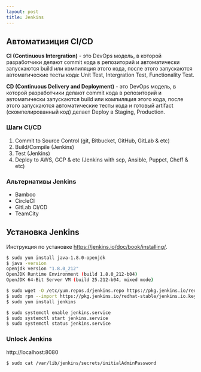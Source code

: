 ```yaml
---
layout: post
title: Jenkins
---
```


## Автоматизиция CI/CD

**CI (Continuous Intergration)** - это DevOps модель, в которой разработчики делают commit кода в репозиторий и автоматически запускаются build или компиляция этого кода, после этого запускаются автоматические тесты кода: Unit Test, Intergration Test, Functionality Test.

**CD (Continuous Delivery and Deployment)** - это DevOps модель, в которой разработчики делают commit кода в репозиторий и автоматически запускаются build или компиляция этого кода, после этого запускаются автоматические тесты кода и готовый artifact (скомпелированный код) делает Deploy в Staging, Production.

### Шаги CI/CD

1. Commit to Source Control (git, Bitbucket, GitHub, GitLab & etc)
2. Build/Compile (Jenkins)
3. Test (Jenkins)
4. Deploy to AWS, GCP & etc (Jenkins with scp, Ansible, Puppet, Cheff & etc)

### Альтернативы Jenkins
* Bamboo
* CircleCI
* GitLab CI/CD
* TeamCity

## Установка Jenkins
Инструкция по установке https://jenkins.io/doc/book/installing/.

```bash
$ sudo yum install java-1.8.0-openjdk
$ java -version
openjdk version "1.8.0_212"
OpenJDK Runtime Environment (build 1.8.0_212-b04)
OpenJDK 64-Bit Server VM (build 25.212-b04, mixed mode)
```

```bash
$ sudo wget -O /etc/yum.repos.d/jenkins.repo https://pkg.jenkins.io/redhat-stable/jenkins.repo
$ sudo rpm --import https://pkg.jenkins.io/redhat-stable/jenkins.io.key
$ sudo yum install jenkins
```

```bash
$ sudo systemctl enable jenkins.service
$ sudo systemctl start jenkins.service
$ sudo systemctl status jenkins.service
```

### Unlock Jenkins
http://localhost:8080
```bash
$ sudo cat /var/lib/jenkins/secrets/initialAdminPassword
```
